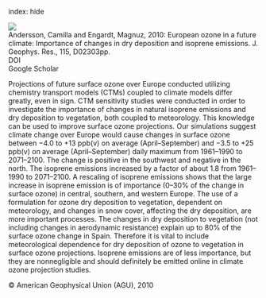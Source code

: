 index: hide

<div class="Citation">
    <div class="Citation-thumb CitationThumb-linked"  data-href="https://doi.org/10.1029/2008jd011690">
      <img src="https://static.claimspace.cloud/climate-study-static/refs/thumbs/11/Andersson_and_Engardt_2010-thumb.png" />
    </div>

  <div class="Citation-body">
    <div class="Citation-text">Andersson, Camilla and Engardt, Magnuz, 2010: European ozone in a future climate: Importance of changes in dry deposition and isoprene emissions. <span class="Article-journal">J. Geophys. Res., </span><span class="Article-volume">115, </span>D02303pp.</div>
    <div class="Citation-links">
      <div class="CitationLink" data-href="https://doi.org/10.1029/2008jd011690">
        <div class="CitationLink-icon CitationLink-Doi"></div>
        <div class="CitationLink-text">DOI</div>
      </div>
      <div class="CitationLink" data-href="https://scholar.google.com/scholar?q=10.1029/2008jd011690">
        <div class="CitationLink-icon CitationLink-Scholar"></div>
        <div class="CitationLink-text">Google Scholar</div>
      </div>
    </div>
  </div>
</div>

Projections of future surface ozone over Europe conducted utilizing chemistry transport models (CTMs) coupled to climate models differ greatly, even in sign. CTM sensitivity studies were conducted in order to investigate the importance of changes in natural isoprene emissions and dry deposition to vegetation, both coupled to meteorology. This knowledge can be used to improve surface ozone projections. Our simulations suggest climate change over Europe would cause changes in surface ozone between −4.0 to +13 ppb(v) on average (April–September) and −3.5 to +25 ppb(v) on average (April–September) daily maximum from 1961–1990 to 2071–2100. The change is positive in the southwest and negative in the north. The isoprene emissions increased by a factor of about 1.8 from 1961–1990 to 2071–2100. A rescaling of isoprene emissions shows that the large increase in isoprene emission is of importance (0–30% of the change in surface ozone) in central, southern, and western Europe. The use of a formulation for ozone dry deposition to vegetation, dependent on meteorology, and changes in snow cover, affecting the dry deposition, are more important processes. The changes in dry deposition to vegetation (not including changes in aerodynamic resistance) explain up to 80% of the surface ozone change in Spain. Therefore it is vital to include meteorological dependence for dry deposition of ozone to vegetation in surface ozone projections. Isoprene emissions are of less importance, but they are nonnegligible and should definitely be emitted online in climate ozone projection studies.

<div class="Citation-copy">
&copy; American Geophysical Union (AGU), 2010
</div>